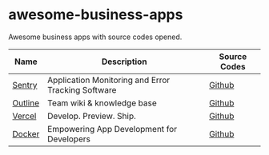 # awesome-business-apps
Awesome business apps with source codes opened.

Name | Description | Source Codes
---|---|---
[Sentry](https://sentry.io/) | Application Monitoring and Error Tracking Software | [Github](https://github.com/getsentry/sentry)
[Outline](https://www.getoutline.com/) | Team wiki & knowledge base | [Github](https://github.com/outline/outline)
[Vercel](https://vercel.com/) | Develop. Preview. Ship. |  [Github](https://github.com/zeit)
[Docker](https://www.docker.com/) | Empowering App Development for Developers | [Github](https://github.com/docker)
